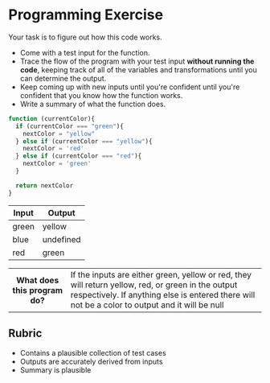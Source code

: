 # Programming Exercise

Your task is to figure out how this code works.

* Come with a test input for the function.
* Trace the flow of the program with your test input **without running the code**, keeping track of all of the variables and transformations until you can determine the output.
* Keep coming up with new inputs until you're confident until you're confident that you know how the function works.
* Write a summary of what the function does.

```js
function (currentColor){
  if (currentColor === "green"){
    nextColor = "yellow"
  } else if (currentColor === "yellow"){
    nextColor = 'red'
  } else if (currentColor === "red"){
    nextColor = 'green'
  }

  return nextColor
}
```

| Input | Output |
| ----- | ------ |
|  green   |  yellow     | 
|  blue    |  undefined  | 
|  red     |  green      | 

<table>
  <tr>
    <th>What does this program do?</th>
    <td>If the inputs are either green, yellow or red, they will return yellow, red, or green in the output respectively. 
    If anything else is entered there will not be a color to output and it will be null</td>
  </tr>
</table>

## Rubric

* Contains a plausible collection of test cases
* Outputs are accurately derived from inputs
* Summary is plausible
